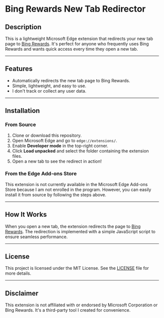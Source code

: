 # Bing Rewards New Tab Redirector

## Description
This is a lightweight Microsoft Edge extension that redirects your new tab page to [Bing Rewards](https://rewards.bing.com/). It's perfect for anyone who frequently uses Bing Rewards and wants quick access every time they open a new tab.

---

## Features
- Automatically redirects the new tab page to Bing Rewards.
- Simple, lightweight, and easy to use.
- I don't track or collect any user data.

---

## Installation

### From Source
1. Clone or download this repository.
2. Open Microsoft Edge and go to `edge://extensions/`.
3. Enable **Developer mode** in the top-right corner.
4. Click **Load unpacked** and select the folder containing the extension files.
5. Open a new tab to see the redirect in action!

### From the Edge Add-ons Store
This extension is not currently available in the Microsoft Edge Add-ons Store because I am not enrolled in the program. However, you can easily install it from source by following the steps above.

---

## How It Works
When you open a new tab, the extension redirects the page to [Bing Rewards](https://rewards.bing.com/). The redirection is implemented with a simple JavaScript script to ensure seamless performance.

---

## License
This project is licensed under the MIT License. See the [LICENSE](LICENSE) file for more details.

---

## Disclaimer
This extension is not affiliated with or endorsed by Microsoft Corporation or Bing Rewards. It's a third-party tool I created for convenience.
